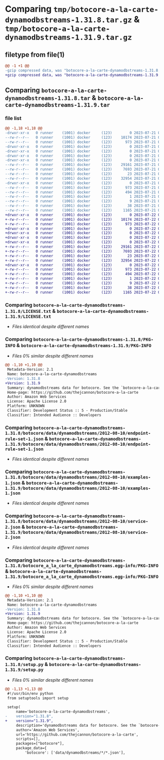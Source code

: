 # Comparing `tmp/botocore-a-la-carte-dynamodbstreams-1.31.8.tar.gz` & `tmp/botocore-a-la-carte-dynamodbstreams-1.31.9.tar.gz`

## filetype from file(1)

```diff
@@ -1 +1 @@
-gzip compressed data, was "botocore-a-la-carte-dynamodbstreams-1.31.8.tar", last modified: Fri Jul 21 01:21:26 2023, max compression
+gzip compressed data, was "botocore-a-la-carte-dynamodbstreams-1.31.9.tar", last modified: Sat Jul 22 01:20:28 2023, max compression
```

## Comparing `botocore-a-la-carte-dynamodbstreams-1.31.8.tar` & `botocore-a-la-carte-dynamodbstreams-1.31.9.tar`

### file list

```diff
@@ -1,18 +1,18 @@
-drwxr-xr-x   0 runner    (1001) docker     (123)        0 2023-07-21 01:21:26.051016 botocore-a-la-carte-dynamodbstreams-1.31.8/
--rw-r--r--   0 runner    (1001) docker     (123)    10174 2023-07-21 01:21:25.000000 botocore-a-la-carte-dynamodbstreams-1.31.8/LICENSE.txt
--rw-r--r--   0 runner    (1001) docker     (123)      973 2023-07-21 01:21:26.051016 botocore-a-la-carte-dynamodbstreams-1.31.8/PKG-INFO
-drwxr-xr-x   0 runner    (1001) docker     (123)        0 2023-07-21 01:21:26.051016 botocore-a-la-carte-dynamodbstreams-1.31.8/botocore/
-drwxr-xr-x   0 runner    (1001) docker     (123)        0 2023-07-21 01:21:26.051016 botocore-a-la-carte-dynamodbstreams-1.31.8/botocore/data/
-drwxr-xr-x   0 runner    (1001) docker     (123)        0 2023-07-21 01:21:26.051016 botocore-a-la-carte-dynamodbstreams-1.31.8/botocore/data/dynamodbstreams/
-drwxr-xr-x   0 runner    (1001) docker     (123)        0 2023-07-21 01:21:26.051016 botocore-a-la-carte-dynamodbstreams-1.31.8/botocore/data/dynamodbstreams/2012-08-10/
--rw-r--r--   0 runner    (1001) docker     (123)    29161 2023-07-21 01:21:06.000000 botocore-a-la-carte-dynamodbstreams-1.31.8/botocore/data/dynamodbstreams/2012-08-10/endpoint-rule-set-1.json
--rw-r--r--   0 runner    (1001) docker     (123)     7693 2023-07-21 01:21:06.000000 botocore-a-la-carte-dynamodbstreams-1.31.8/botocore/data/dynamodbstreams/2012-08-10/examples-1.json
--rw-r--r--   0 runner    (1001) docker     (123)       23 2023-07-21 01:21:06.000000 botocore-a-la-carte-dynamodbstreams-1.31.8/botocore/data/dynamodbstreams/2012-08-10/paginators-1.json
--rw-r--r--   0 runner    (1001) docker     (123)    32954 2023-07-21 01:21:06.000000 botocore-a-la-carte-dynamodbstreams-1.31.8/botocore/data/dynamodbstreams/2012-08-10/service-2.json
-drwxr-xr-x   0 runner    (1001) docker     (123)        0 2023-07-21 01:21:26.051016 botocore-a-la-carte-dynamodbstreams-1.31.8/botocore_a_la_carte_dynamodbstreams.egg-info/
--rw-r--r--   0 runner    (1001) docker     (123)      973 2023-07-21 01:21:26.000000 botocore-a-la-carte-dynamodbstreams-1.31.8/botocore_a_la_carte_dynamodbstreams.egg-info/PKG-INFO
--rw-r--r--   0 runner    (1001) docker     (123)      494 2023-07-21 01:21:26.000000 botocore-a-la-carte-dynamodbstreams-1.31.8/botocore_a_la_carte_dynamodbstreams.egg-info/SOURCES.txt
--rw-r--r--   0 runner    (1001) docker     (123)        1 2023-07-21 01:21:26.000000 botocore-a-la-carte-dynamodbstreams-1.31.8/botocore_a_la_carte_dynamodbstreams.egg-info/dependency_links.txt
--rw-r--r--   0 runner    (1001) docker     (123)        9 2023-07-21 01:21:26.000000 botocore-a-la-carte-dynamodbstreams-1.31.8/botocore_a_la_carte_dynamodbstreams.egg-info/top_level.txt
--rw-r--r--   0 runner    (1001) docker     (123)       38 2023-07-21 01:21:26.051016 botocore-a-la-carte-dynamodbstreams-1.31.8/setup.cfg
--rw-r--r--   0 runner    (1001) docker     (123)     1165 2023-07-21 01:21:25.000000 botocore-a-la-carte-dynamodbstreams-1.31.8/setup.py
+drwxr-xr-x   0 runner    (1001) docker     (123)        0 2023-07-22 01:20:28.628975 botocore-a-la-carte-dynamodbstreams-1.31.9/
+-rw-r--r--   0 runner    (1001) docker     (123)    10174 2023-07-22 01:20:28.000000 botocore-a-la-carte-dynamodbstreams-1.31.9/LICENSE.txt
+-rw-r--r--   0 runner    (1001) docker     (123)      973 2023-07-22 01:20:28.628975 botocore-a-la-carte-dynamodbstreams-1.31.9/PKG-INFO
+drwxr-xr-x   0 runner    (1001) docker     (123)        0 2023-07-22 01:20:28.628975 botocore-a-la-carte-dynamodbstreams-1.31.9/botocore/
+drwxr-xr-x   0 runner    (1001) docker     (123)        0 2023-07-22 01:20:28.628975 botocore-a-la-carte-dynamodbstreams-1.31.9/botocore/data/
+drwxr-xr-x   0 runner    (1001) docker     (123)        0 2023-07-22 01:20:28.628975 botocore-a-la-carte-dynamodbstreams-1.31.9/botocore/data/dynamodbstreams/
+drwxr-xr-x   0 runner    (1001) docker     (123)        0 2023-07-22 01:20:28.628975 botocore-a-la-carte-dynamodbstreams-1.31.9/botocore/data/dynamodbstreams/2012-08-10/
+-rw-r--r--   0 runner    (1001) docker     (123)    29161 2023-07-22 01:20:09.000000 botocore-a-la-carte-dynamodbstreams-1.31.9/botocore/data/dynamodbstreams/2012-08-10/endpoint-rule-set-1.json
+-rw-r--r--   0 runner    (1001) docker     (123)     7693 2023-07-22 01:20:09.000000 botocore-a-la-carte-dynamodbstreams-1.31.9/botocore/data/dynamodbstreams/2012-08-10/examples-1.json
+-rw-r--r--   0 runner    (1001) docker     (123)       23 2023-07-22 01:20:09.000000 botocore-a-la-carte-dynamodbstreams-1.31.9/botocore/data/dynamodbstreams/2012-08-10/paginators-1.json
+-rw-r--r--   0 runner    (1001) docker     (123)    32954 2023-07-22 01:20:09.000000 botocore-a-la-carte-dynamodbstreams-1.31.9/botocore/data/dynamodbstreams/2012-08-10/service-2.json
+drwxr-xr-x   0 runner    (1001) docker     (123)        0 2023-07-22 01:20:28.628975 botocore-a-la-carte-dynamodbstreams-1.31.9/botocore_a_la_carte_dynamodbstreams.egg-info/
+-rw-r--r--   0 runner    (1001) docker     (123)      973 2023-07-22 01:20:28.000000 botocore-a-la-carte-dynamodbstreams-1.31.9/botocore_a_la_carte_dynamodbstreams.egg-info/PKG-INFO
+-rw-r--r--   0 runner    (1001) docker     (123)      494 2023-07-22 01:20:28.000000 botocore-a-la-carte-dynamodbstreams-1.31.9/botocore_a_la_carte_dynamodbstreams.egg-info/SOURCES.txt
+-rw-r--r--   0 runner    (1001) docker     (123)        1 2023-07-22 01:20:28.000000 botocore-a-la-carte-dynamodbstreams-1.31.9/botocore_a_la_carte_dynamodbstreams.egg-info/dependency_links.txt
+-rw-r--r--   0 runner    (1001) docker     (123)        9 2023-07-22 01:20:28.000000 botocore-a-la-carte-dynamodbstreams-1.31.9/botocore_a_la_carte_dynamodbstreams.egg-info/top_level.txt
+-rw-r--r--   0 runner    (1001) docker     (123)       38 2023-07-22 01:20:28.628975 botocore-a-la-carte-dynamodbstreams-1.31.9/setup.cfg
+-rw-r--r--   0 runner    (1001) docker     (123)     1165 2023-07-22 01:20:28.000000 botocore-a-la-carte-dynamodbstreams-1.31.9/setup.py
```

### Comparing `botocore-a-la-carte-dynamodbstreams-1.31.8/LICENSE.txt` & `botocore-a-la-carte-dynamodbstreams-1.31.9/LICENSE.txt`

 * *Files identical despite different names*

### Comparing `botocore-a-la-carte-dynamodbstreams-1.31.8/PKG-INFO` & `botocore-a-la-carte-dynamodbstreams-1.31.9/PKG-INFO`

 * *Files 0% similar despite different names*

```diff
@@ -1,10 +1,10 @@
 Metadata-Version: 2.1
 Name: botocore-a-la-carte-dynamodbstreams
-Version: 1.31.8
+Version: 1.31.9
 Summary: dynamodbstreams data for botocore. See the `botocore-a-la-carte` package for more info.
 Home-page: https://github.com/thejcannon/botocore-a-la-carte
 Author: Amazon Web Services
 License: Apache License 2.0
 Platform: UNKNOWN
 Classifier: Development Status :: 5 - Production/Stable
 Classifier: Intended Audience :: Developers
```

### Comparing `botocore-a-la-carte-dynamodbstreams-1.31.8/botocore/data/dynamodbstreams/2012-08-10/endpoint-rule-set-1.json` & `botocore-a-la-carte-dynamodbstreams-1.31.9/botocore/data/dynamodbstreams/2012-08-10/endpoint-rule-set-1.json`

 * *Files identical despite different names*

### Comparing `botocore-a-la-carte-dynamodbstreams-1.31.8/botocore/data/dynamodbstreams/2012-08-10/examples-1.json` & `botocore-a-la-carte-dynamodbstreams-1.31.9/botocore/data/dynamodbstreams/2012-08-10/examples-1.json`

 * *Files identical despite different names*

### Comparing `botocore-a-la-carte-dynamodbstreams-1.31.8/botocore/data/dynamodbstreams/2012-08-10/service-2.json` & `botocore-a-la-carte-dynamodbstreams-1.31.9/botocore/data/dynamodbstreams/2012-08-10/service-2.json`

 * *Files identical despite different names*

### Comparing `botocore-a-la-carte-dynamodbstreams-1.31.8/botocore_a_la_carte_dynamodbstreams.egg-info/PKG-INFO` & `botocore-a-la-carte-dynamodbstreams-1.31.9/botocore_a_la_carte_dynamodbstreams.egg-info/PKG-INFO`

 * *Files 0% similar despite different names*

```diff
@@ -1,10 +1,10 @@
 Metadata-Version: 2.1
 Name: botocore-a-la-carte-dynamodbstreams
-Version: 1.31.8
+Version: 1.31.9
 Summary: dynamodbstreams data for botocore. See the `botocore-a-la-carte` package for more info.
 Home-page: https://github.com/thejcannon/botocore-a-la-carte
 Author: Amazon Web Services
 License: Apache License 2.0
 Platform: UNKNOWN
 Classifier: Development Status :: 5 - Production/Stable
 Classifier: Intended Audience :: Developers
```

### Comparing `botocore-a-la-carte-dynamodbstreams-1.31.8/setup.py` & `botocore-a-la-carte-dynamodbstreams-1.31.9/setup.py`

 * *Files 0% similar despite different names*

```diff
@@ -1,13 +1,13 @@
 #!/usr/bin/env python
 from setuptools import setup
 
 setup(
     name='botocore-a-la-carte-dynamodbstreams',
-    version="1.31.8",
+    version="1.31.9",
     description='dynamodbstreams data for botocore. See the `botocore-a-la-carte` package for more info.',
     author='Amazon Web Services',
     url='https://github.com/thejcannon/botocore-a-la-carte',
     scripts=[],
     packages=["botocore"],
     package_data={
         'botocore': ['data/dynamodbstreams/*/*.json'],
```

